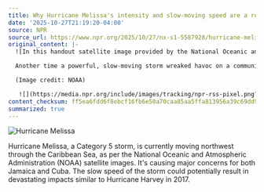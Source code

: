 ```yaml
---
title: Why Hurricane Melissa's intensity and slow-moving speed are a recipe for disaster
date: '2025-10-27T21:19:20-04:00'
source: NPR
source_url: https://www.npr.org/2025/10/27/nx-s1-5587928/hurricane-melissa-jamaica-cuba-category-5
original_content: |-
  ![In this handout satellite image provided by the National Oceanic and Atmospheric Administration (NOAA), Hurricane Melissa churns northwest through the Caribbean Sea captured on Oct. 27.](https://npr.brightspotcdn.com/dims3/default/strip/false/crop/3000x2286+0+0/resize/3000x2286!/?url=http%3A%2F%2Fnpr-brightspot.s3.amazonaws.com%2F05%2Fa8%2Fe0df3152435f9819e0d051d2bad9%2Fgettyimages-2243296389.jpg)

  Another time a powerful, slow-moving storm wreaked havoc on a community was with Hurricane Harvey in 2017.

  (Image credit: NOAA)

   ![](https://media.npr.org/include/images/tracking/npr-rss-pixel.png?story=nx-s1-5587928)
content_checksum: ff5ea6fdd6f8ebcf16fb6e50a70caa85aa5ffa813956a39c69dd9124bb7986a8
summarized: true
---
```


![Hurricane Melissa](https://npr.brightspotcdn.com/dims3/default/strip/false/crop/3000x2286+0+0/resize/3000x2286!/?url=http%3A%2F%2Fnpr-brightspot.s3.amazonaws.com%2F05%2Fa8%2Fe0df3152435f9819e0d051d2bad9%2Fgettyimages-2243296389.jpg)

Hurricane Melissa, a Category 5 storm, is currently moving northwest through the Caribbean Sea, as per the National Oceanic and Atmospheric Administration (NOAA) satellite images. It's causing major concerns for both Jamaica and Cuba. The slow speed of the storm could potentially result in devastating impacts similar to Hurricane Harvey in 2017.